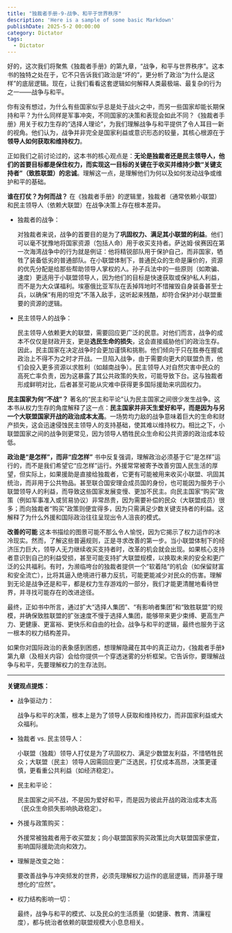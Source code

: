 ```yaml
---
title: "独裁者手册-9-战争、和平于世界秩序"
description: 'Here is a sample of some basic Markdown'
publishDate: 2025-5-2 00:00:00
category: Dictator
tags:
  - Dictator
---
```


好的，这次我们将聚焦《独裁者手册》的第九章，“战争，和平与世界秩序”。这本书的独特之处在于，它不只告诉我们政治是“坏的”，更分析了政治“为什么是这样”的底层逻辑。现在，让我们看看这套逻辑如何解释人类最极端、最复杂的行为之一——战争与和平。

你有没有想过，为什么有些国家似乎总是处于战火之中，而另一些国家却能长期保持和平？为什么同样是军事冲突，不同国家的决策和表现会如此不同？《独裁者手册》用关于权力生存的“选择人理论”，为我们理解战争与和平提供了令人耳目一新的视角。他们认为，战争并非完全是国家利益或意识形态的较量，其核心根源在于**领导人如何获取和维持权力**。

正如我们之前讨论过的，这本书的核心观点是：**无论是独裁者还是民主领导人，他们的首要目标都是保住权力，而实现这一目标的关键在于收买并维持少数“关键支持者”（致胜联盟）的忠诚**。理解这一点，是理解他们为何以及如何发动战争或维护和平的基础。

**谁在打仗？为何而战？** 在《独裁者手册》的逻辑里，独裁者（通常依赖小联盟）和民主领导人（依赖大联盟）在战争决策上存在根本差异。

- 独裁者的战争：

  对独裁者来说，战争的首要目的是为了**巩固权力、满足其小联盟的利益**。他们可以毫不犹豫地将国家资源（包括人命）用于收买支持者。萨达姆·侯赛因在第一次海湾战争中的行为就是例证：他将精锐部队用于保护自己，而非国家，牺牲了装备低劣的普通部队。在小联盟体制下，普通民众的生命是廉价的，资源的优先分配是给那些帮助领导人掌权的人。孙子兵法中的一些原则（如欺骗、速度）更适用于小联盟领导人，因为他们的目标是快速获取或保护私人利益，而不是为大众谋福利。埃塞俄比亚军队在丢掉阵地时不惜摧毁自身装备甚至士兵，以确保“有用的坦克”不落入敌手，这听起来残酷，却符合保护对小联盟重要的资源的逻辑。

- 民主领导人的战争：

  民主领导人依赖更大的联盟，需要回应更广泛的民意。对他们而言，战争的成本不仅仅是财政开支，更是**选民生命的损失**，这会直接威胁他们的政治生存。因此，民主国家在决定战争时会更加谨慎和挑剔。他们倾向于只在胜券在握或政治上不得不为之时才开战。一旦陷入战争，由于需要向更大的联盟负责，他们会投入更多资源以求胜利（如越南战争）。民主领导人对自然灾害中民众的高死亡率负责，因为这暴露了其公共政策的失败，可能导致下台。这与独裁者形成鲜明对比，后者甚至可能从灾难中获得更多国际援助来巩固权力。


**民主国家为何“不战”？** 著名的“民主和平论”认为民主国家之间很少发生战争。这本书从权力生存的角度解释了这一点：**民主国家并非天生爱好和平，而是因为与另一个大联盟国家开战的政治成本太高**。一场势均力敌的战争意味着巨大的生命和财产损失，这会迅速侵蚀民主领导人的支持基础，使其难以维持权力。相比之下，小联盟国家之间的战争则更常见，因为领导人牺牲民众生命和公共资源的政治成本较低。

**政治是“是怎样”，而非“应怎样”** 书中反复强调，理解政治必须基于它“是怎样”运行的，而不是我们希望它“应怎样”运行。外援常常被寄予改善穷国人民生活的厚望，但实际上，如果援助是直接给独裁者，它更有可能被用来收买小联盟、巩固其统治，而非用于公共物品。甚至联合国安理会成员国的身份，也可能因为服务于小联盟领导人的利益，而导致这些国家发展变慢、更加不民主。向民主国家“购买”政策（例如军事准入或贸易协议）非常昂贵，因为需要补偿的民众（大联盟成员）很多；而向独裁者“购买”政策则便宜得多，因为只需满足少数关键支持者的利益。这解释了为什么外援和国际政治往往呈现出令人沮丧的模式。

**改善的可能** 这本书描绘的图景可能不那么令人愉悦，因为它揭示了权力运作的冰冷现实。然而，了解这些普遍规则，正是寻求改善的第一步。当小联盟体制下的经济压力巨大，领导人无力继续收买支持者时，改革的机会就会出现。如果核心支持者意识到自己的利益受损，甚至可能支持扩大联盟规模，以换取未来的安全和更广泛的公共福利。有时，为濒临垮台的独裁者提供一个“软着陆”的机会（如保留财富和安全流亡），比将其逼入绝境进行暴力反抗，可能更能减少对民众的伤害。理解到无论是战争还是和平，都是权力生存游戏的一部分，我们才能更清醒地看待世界，并寻找可能存在的改进途径。

最终，正如书中所言，通过扩大“选择人集团”、“有影响者集团”和“致胜联盟”的规模，并确保致胜联盟的扩张速度不慢于选择人集团，能够带来更少束缚、更高生产力、更健康、更富裕、更快乐和自由的社会。战争与和平的逻辑，最终也服务于这一根本的权力结构差异。

如果你对国际政治的表象感到困惑，想理解隐藏在其中的真正动力，《独裁者手册》第九章（及相关内容）会给你提供一个穿透迷雾的分析框架。它告诉你，要理解战争与和平，先要理解权力的生存法则。

------

**关键观点提炼：**

- 战争驱动力：

  战争与和平的决策，根本上是为了领导人获取和维持权力，而非国家利益或大众福利。

- 独裁者 vs. 民主领导人：

  小联盟（独裁）领导人打仗是为了巩固权力、满足少数盟友利益，不惜牺牲民众；大联盟（民主）领导人因需回应更广泛选民，打仗成本高昂，决策更谨慎，更看重公共利益（如经济稳定）。

- 民主和平论：

  民主国家之间不战，不是因为爱好和平，而是因为彼此开战的政治成本太高（民众生命损失影响执政稳定）。

- 外援与政策购买：

  外援常被独裁者用于收买盟友；向小联盟国家购买政策比向大联盟国家便宜，影响国际援助流向和效力。

- 理解是改变之始：

  要改善战争与冲突频发的世界，必须先理解权力运作的底层逻辑，而非基于理想化的“应然”。

- 权力结构影响一切：

  最终，战争与和平的模式、以及民众的生活质量（如健康、教育、清廉程度），都与统治者依赖的联盟规模大小息息相关。

